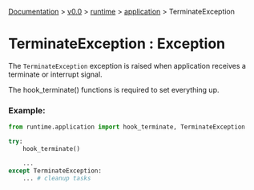 [Documentation](/docs/documentation.md) >
 [v0.0](/docs/0.0/version.md) >
  [runtime](/docs/0.0/runtime/module.md) >
   [application](/docs/0.0/runtime/application/module.md) >
    TerminateException

# TerminateException : Exception

The `TerminateException` exception is raised when application receives a terminate or interrupt signal.

The hook_terminate() functions is required to set everything up.

### Example:

```python
from runtime.application import hook_terminate, TerminateException

try:
    hook_terminate()

    ...
except TerminateException:
    ... # cleanup tasks
```
